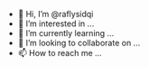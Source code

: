 - 👋 Hi, I’m @raflysidqi
- 👀 I’m interested in ...
- 🌱 I’m currently learning ...
- 💞️ I’m looking to collaborate on ...
- 📫 How to reach me ...

<!---
raflysidqi/raflysidqi is a ✨ special ✨ repository because its `README.md` (this file) appears on your GitHub profile.
You can click the Preview link to take a look at your changes.
--->
